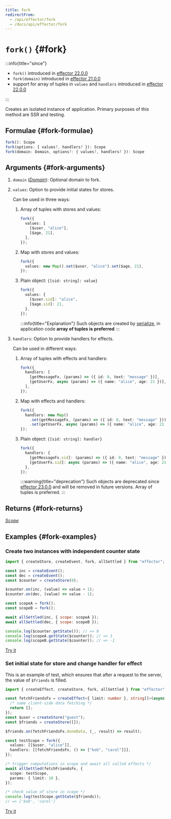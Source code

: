 ```yaml
---
title: fork
redirectFrom:
  - /api/effector/fork
  - /docs/api/effector/fork
---
```


# `fork()` {#fork}

:::info{title="since"}

- `fork()` introduced in [effector 22.0.0](https://changelog.effector.dev/#effector-22-0-0)
- `fork(domain)` introduced in [effector 21.0.0](https://changelog.effector.dev/#effector-21-0-0)
- support for array of tuples in `values` and `handlers` introduced in [effector 22.0.0](https://changelog.effector.dev/#effector-22-0-0)

:::

Creates an isolated instance of application.
Primary purposes of this method are SSR and testing.

## Formulae {#fork-formulae}

```ts
fork(): Scope
fork(options: { values?, handlers? }): Scope
fork(domain: Domain, options?: { values?, handlers? }): Scope
```

## Arguments {#fork-arguments}

1. `domain` ([_Domain_](/en/api/effector/Domain)): Optional domain to fork.
2. `values`: Option to provide initial states for stores.

   Can be used in three ways:

   1. Array of tuples with stores and values:

      ```ts
      fork({
        values: [
          [$user, "alice"],
          [$age, 21],
        ],
      });
      ```

   2. Map with stores and values:

      ```ts
      fork({
        values: new Map().set($user, "alice").set($age, 21),
      });
      ```

   3. Plain object: `{[sid: string]: value}`

      ```ts
      fork({
        values: {
          [$user.sid]: "alice",
          [$age.sid]: 21,
        },
      });
      ```

      :::info{title="Explanation"}
      Such objects are created by [serialize](/en/api/effector/serialize), in application code **array of tuples is preferred**
      :::

3. `handlers`: Option to provide handlers for effects.

   Can be used in different ways:

   1. Array of tuples with effects and handlers:

      ```ts
      fork({
        handlers: [
          [getMessageFx, (params) => ({ id: 0, text: "message" })],
          [getUserFx, async (params) => ({ name: "alice", age: 21 })],
        ],
      });
      ```

   2. Map with effects and handlers:

      ```ts
      fork({
        handlers: new Map()
          .set(getMessageFx, (params) => ({ id: 0, text: "message" }))
          .set(getUserFx, async (params) => ({ name: "alice", age: 21 })),
      });
      ```

   3. Plain object: `{[sid: string]: handler}`

      ```ts
      fork({
        handlers: {
          [getMessageFx.sid]: (params) => ({ id: 0, text: "message" }),
          [getUserFx.sid]: async (params) => ({ name: "alice", age: 21 }),
        },
      });
      ```

      :::warning{title="deprecation"}
      Such objects are deprecated since [effector 23.0.0](https://changelog.effector.dev/#effector-23-0-0) and will be removed in future versions. Array of tuples is preferred.
      :::

## Returns {#fork-returns}

[_Scope_](/en/api/effector/Scope)

## Examples {#fork-examples}

### Create two instances with independent counter state

```js
import { createStore, createEvent, fork, allSettled } from "effector";

const inc = createEvent();
const dec = createEvent();
const $counter = createStore(0);

$counter.on(inc, (value) => value + 1);
$counter.on(dec, (value) => value - 1);

const scopeA = fork();
const scopeB = fork();

await allSettled(inc, { scope: scopeA });
await allSettled(dec, { scope: scopeB });

console.log($counter.getState()); // => 0
console.log(scopeA.getState($counter)); // => 1
console.log(scopeB.getState($counter)); // => -1
```

[Try it](https://share.effector.dev/dBSC59h8)

### Set initial state for store and change handler for effect

This is an example of test, which ensures that after a request to the server, the value of `$friends` is filled.

```ts
import { createEffect, createStore, fork, allSettled } from "effector";

const fetchFriendsFx = createEffect<{ limit: number }, string[]>(async ({ limit }) => {
  /* some client-side data fetching */
  return [];
});
const $user = createStore("guest");
const $friends = createStore([]);

$friends.on(fetchFriendsFx.doneData, (_, result) => result);

const testScope = fork({
  values: [[$user, "alice"]],
  handlers: [[fetchFriendsFx, () => ["bob", "carol"]]],
});

/* trigger computations in scope and await all called effects */
await allSettled(fetchFriendsFx, {
  scope: testScope,
  params: { limit: 10 },
});

/* check value of store in scope */
console.log(testScope.getState($friends));
// => ['bob', 'carol']
```

[Try it](https://share.effector.dev/gnNbGZuu)
